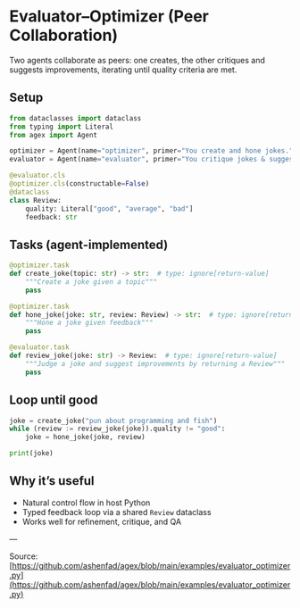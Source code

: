# Evaluator–Optimizer (Peer Collaboration)

Two agents collaborate as peers: one creates, the other critiques and suggests improvements, iterating until quality criteria are met.

## Setup

```python
from dataclasses import dataclass
from typing import Literal
from agex import Agent

optimizer = Agent(name="optimizer", primer="You create and hone jokes.")
evaluator = Agent(name="evaluator", primer="You critique jokes & suggest improvements.")

@evaluator.cls
@optimizer.cls(constructable=False)
@dataclass
class Review:
    quality: Literal["good", "average", "bad"]
    feedback: str
```

## Tasks (agent-implemented)

```python
@optimizer.task
def create_joke(topic: str) -> str:  # type: ignore[return-value]
    """Create a joke given a topic"""
    pass

@optimizer.task
def hone_joke(joke: str, review: Review) -> str:  # type: ignore[return-value]
    """Hone a joke given feedback"""
    pass

@evaluator.task
def review_joke(joke: str) -> Review:  # type: ignore[return-value]
    """Judge a joke and suggest improvements by returning a Review"""
    pass
```

## Loop until good

```python
joke = create_joke("pun about programming and fish")
while (review := review_joke(joke)).quality != "good":
    joke = hone_joke(joke, review)

print(joke)
```

## Why it’s useful
- Natural control flow in host Python
- Typed feedback loop via a shared `Review` dataclass
- Works well for refinement, critique, and QA

—

Source: [https://github.com/ashenfad/agex/blob/main/examples/evaluator_optimizer.py](https://github.com/ashenfad/agex/blob/main/examples/evaluator_optimizer.py)
